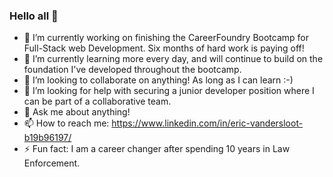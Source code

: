 ### Hello all 👋


- 🔭 I’m currently working on finishing the CareerFoundry Bootcamp for Full-Stack web Development. Six months of hard work is paying off!
- 🌱 I’m currently learning more every day, and will continue to build on the foundation I've developed throughout the bootcamp.
- 👯 I’m looking to collaborate on anything! As long as I can learn :-)
- 🤔 I’m looking for help with securing a junior developer position where I can be part of a collaborative team.
- 💬 Ask me about anything!
- 📫 How to reach me: https://www.linkedin.com/in/eric-vandersloot-b19b96197/
- ⚡ Fun fact: I am a career changer after spending 10 years in Law Enforcement.
